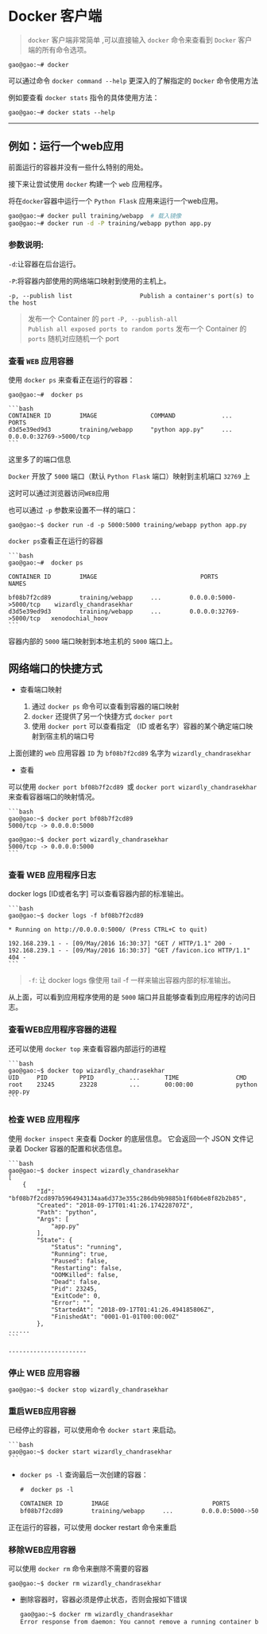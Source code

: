 # Docker 客户端

> `docker` 客户端非常简单 ,可以直接输入 `docker` 命令来查看到 `Docker` 客户端的所有命令选项。

  `gao@gao:~# docker`

可以通过命令 `docker command --help` 更深入的了解指定的 `Docker` 命令使用方法

例如要查看 `docker stats` 指令的具体使用方法：

  `gao@gao:~# docker stats --help`

-----

## 例如：运行一个web应用

前面运行的容器并没有一些什么特别的用处。

接下来让尝试使用 `docker` 构建一个 `web` 应用程序。

将在`docker`容器中运行一个 `Python Flask` 应用来运行一个web应用。

```bash
gao@gao:~# docker pull training/webapp  # 载入镜像
gao@gao:~# docker run -d -P training/webapp python app.py
```

### 参数说明:

`-d`:让容器在后台运行。

`-P`:将容器内部使用的网络端口映射到使用的主机上。

`-p, --publish list                   Publish a container's port(s) to the host`
> 发布一个 Container 的 `port`
`-P, --publish-all                    Publish all exposed ports to random ports`
> 发布一个 Container 的 `ports` 随机对应随机一个 port

### 查看 `WEB` 应用容器

使用 `docker ps` 来查看正在运行的容器：

`gao@gao:~#  docker ps`

    ```bash
    CONTAINER ID        IMAGE               COMMAND             ...        PORTS
    d3d5e39ed9d3        training/webapp     "python app.py"     ...     0.0.0.0:32769->5000/tcp
    ```

这里多了的端口信息

  `Docker` 开放了 `5000` 端口（默认 `Python Flask` 端口）映射到主机端口 `32769` 上

这时可以通过浏览器访问`WEB`应用

也可以通过 `-p` 参数来设置不一样的端口：

  `gao@gao:~$ docker run -d -p 5000:5000 training/webapp python app.py`

`docker ps`查看正在运行的容器

    ```bash
    gao@gao:~#  docker ps

    CONTAINER ID        IMAGE                             PORTS                     NAMES

    bf08b7f2cd89        training/webapp     ...        0.0.0.0:5000->5000/tcp    wizardly_chandrasekhar
    d3d5e39ed9d3        training/webapp     ...        0.0.0.0:32769->5000/tcp   xenodochial_hoov
    ```

容器内部的 `5000` 端口映射到本地主机的 `5000` 端口上。

## 网络端口的快捷方式

- 查看端口映射

  1. 通过 `docker ps` 命令可以查看到容器的端口映射
  2. `docker` 还提供了另一个快捷方式 `docker port`
  3. 使用 `docker port` 可以查看指定 （ID 或者名字）容器的某个确定端口映射到宿主机的端口号

上面创建的 `web` 应用容器 `ID` 为 `bf08b7f2cd89` 名字为 `wizardly_chandrasekhar`

- 查看

 可以使用 `docker port bf08b7f2cd89 `或 `docker port wizardly_chandrasekhar`来查看容器端口的映射情况。

    ```bash
    gao@gao:~$ docker port bf08b7f2cd89
    5000/tcp -> 0.0.0.0:5000

    gao@gao:~$ docker port wizardly_chandrasekhar
    5000/tcp -> 0.0.0.0:5000
    ```

### 查看 WEB 应用程序日志

docker logs [ID或者名字] 可以查看容器内部的标准输出。

    ```bash
    gao@gao:~$ docker logs -f bf08b7f2cd89

    * Running on http://0.0.0.0:5000/ (Press CTRL+C to quit)

    192.168.239.1 - - [09/May/2016 16:30:37] "GET / HTTP/1.1" 200 -
    192.168.239.1 - - [09/May/2016 16:30:37] "GET /favicon.ico HTTP/1.1" 404 -
    ```

 > `-f`: 让 docker logs 像使用 tail -f 一样来输出容器内部的标准输出。

从上面，可以看到应用程序使用的是 `5000` 端口并且能够查看到应用程序的访问日志。

### 查看WEB应用程序容器的进程

还可以使用 `docker top` 来查看容器内部运行的进程

    ```bash
    gao@gao:~$ docker top wizardly_chandrasekhar
    UID     PID         PPID          ...       TIME                CMD
    root    23245       23228         ...       00:00:00            python app.py
    ```

### 检查 WEB 应用程序

使用 `docker inspect` 来查看 Docker 的底层信息。
 它会返回一个 JSON 文件记录着 Docker 容器的配置和状态信息。

    ```bash
    gao@gao:~$ docker inspect wizardly_chandrasekhar
    [
        {
            "Id": "bf08b7f2cd897b5964943134aa6d373e355c286db9b9885b1f60b6e8f82b2b85",
            "Created": "2018-09-17T01:41:26.174228707Z",
            "Path": "python",
            "Args": [
                "app.py"
            ],
            "State": {
                "Status": "running",
                "Running": true,
                "Paused": false,
                "Restarting": false,
                "OOMKilled": false,
                "Dead": false,
                "Pid": 23245,
                "ExitCode": 0,
                "Error": "",
                "StartedAt": "2018-09-17T01:41:26.494185806Z",
                "FinishedAt": "0001-01-01T00:00:00Z"
            },
    ......
    ```

    ----------------------

### 停止 WEB 应用容器

`gao@gao:~$ docker stop wizardly_chandrasekhar`

### 重启WEB应用容器

已经停止的容器，可以使用命令 `docker start` 来启动。

    ```bash
    gao@gao:~$ docker start wizardly_chandrasekhar
    ```

- `docker ps -l` 查询最后一次创建的容器：

    `#  docker ps -l `

    ```bash
    CONTAINER ID        IMAGE                             PORTS                     NAMES
    bf08b7f2cd89        training/webapp     ...        0.0.0.0:5000->5000/tcp   wizardly_chandrasekhar
    ```

正在运行的容器，可以使用 docker restart 命令来重启

### 移除WEB应用容器

可以使用 `docker rm` 命令来删除不需要的容器

`gao@gao:~$ docker rm wizardly_chandrasekhar`

- 删除容器时，容器必须是停止状态，否则会报如下错误

    ```bash
    gao@gao:~$ docker rm wizardly_chandrasekhar
    Error response from daemon: You cannot remove a running container bf08b7f2cd897b5964943134aa6d373e355c286db9b9885b1f60b6e8f82b2b85. Stop the container before attempting removal or force remove
    ```